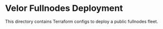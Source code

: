 Velor Fullnodes Deployment
========================

This directory contains Terraform configs to deploy a public fullnodes fleet.

